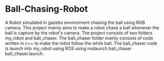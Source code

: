 # Ball-Chasing-Robot
A Robot simulated in gazebo environment chasing the ball using RGB camera.
This project mainly aims to make a robot chase a ball whenever the ball is capture by the robot's camera.
The project consists of two folders my_robot and ball_chaser. The ball_chaser folder mainly consists of code written in c++ to make the robot follow the while ball.
The ball_chaser code is launch into my_robot using ROS using roslaunch ball_chaser ball_chaser.launch.
